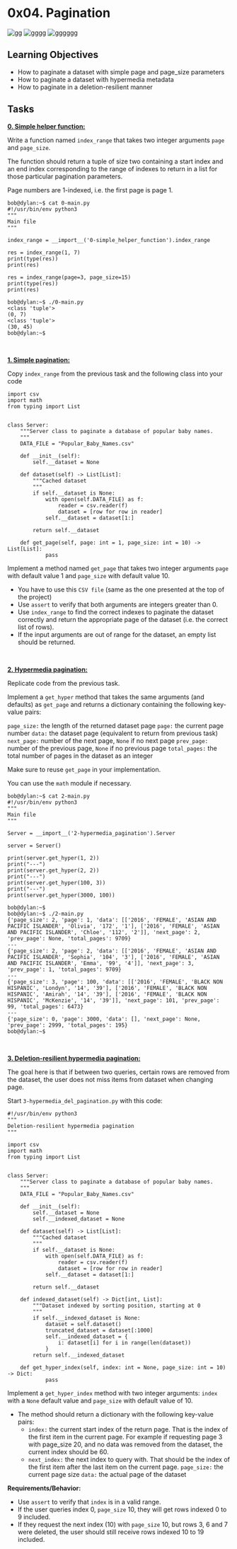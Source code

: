 # 0x04. Pagination

![gg](https://github.com/dianaparr/holbertonschool-web_back_end/blob/main/0x04-pagination/img/gato01.png)
![gggg](https://github.com/dianaparr/holbertonschool-web_back_end/blob/main/0x04-pagination/img/gato02.png)
![gggggg](https://github.com/dianaparr/holbertonschool-web_back_end/blob/main/0x04-pagination/img/gato03.png)

## Learning Objectives
- How to paginate a dataset with simple page and page_size parameters
- How to paginate a dataset with hypermedia metadata
- How to paginate in a deletion-resilient manner

## Tasks
[**0. Simple helper function:**](https://github.com/dianaparr/holbertonschool-web_back_end/blob/main/0x04-pagination/0-simple_helper_function.py)

Write a function named `index_range` that takes two integer arguments `page` and `page_size`.

The function should return a tuple of size two containing a start index and an end index corresponding to the range of indexes to return in a list for those particular pagination parameters.

Page numbers are 1-indexed, i.e. the first page is page 1.

    bob@dylan:~$ cat 0-main.py
    #!/usr/bin/env python3
    """
    Main file
    """

    index_range = __import__('0-simple_helper_function').index_range

    res = index_range(1, 7)
    print(type(res))
    print(res)

    res = index_range(page=3, page_size=15)
    print(type(res))
    print(res)

    bob@dylan:~$ ./0-main.py
    <class 'tuple'>
    (0, 7)
    <class 'tuple'>
    (30, 45)
    bob@dylan:~$

<br />

[**1. Simple pagination:**](https://github.com/dianaparr/holbertonschool-web_back_end/blob/main/0x04-pagination/1-simple_pagination.py)

Copy `index_range` from the previous task and the following class into your code

    import csv
    import math
    from typing import List


    class Server:
        """Server class to paginate a database of popular baby names.
        """
        DATA_FILE = "Popular_Baby_Names.csv"

        def __init__(self):
            self.__dataset = None

        def dataset(self) -> List[List]:
            """Cached dataset
            """
            if self.__dataset is None:
                with open(self.DATA_FILE) as f:
                    reader = csv.reader(f)
                    dataset = [row for row in reader]
                self.__dataset = dataset[1:]

            return self.__dataset

        def get_page(self, page: int = 1, page_size: int = 10) -> List[List]:
                pass

Implement a method named `get_page` that takes two integer arguments `page` with default value 1 and `page_size` with default value 10.

- You have to use this `CSV file` (same as the one presented at the top of the project)
- Use `assert` to verify that both arguments are integers greater than 0.
- Use `index_range` to find the correct indexes to paginate the dataset correctly and return the appropriate page of the dataset (i.e. the correct list of rows).
- If the input arguments are out of range for the dataset, an empty list should be returned.

<br />

[**2. Hypermedia pagination:**](https://github.com/dianaparr/holbertonschool-web_back_end/blob/main/0x04-pagination/2-hypermedia_pagination.py)

Replicate code from the previous task.

Implement a `get_hyper` method that takes the same arguments (and defaults) as `get_page` and returns a dictionary containing the following key-value pairs:

`page_size:` the length of the returned dataset page
`page:` the current page number
`data:` the dataset page (equivalent to return from previous task)
`next_page:` number of the next page, `None` if no next page
`prev_page:` number of the previous page, `None` if no previous page
`total_pages:` the total number of pages in the dataset as an integer

Make sure to reuse `get_page` in your implementation.

You can use the `math` module if necessary.

    bob@dylan:~$ cat 2-main.py
    #!/usr/bin/env python3
    """
    Main file
    """

    Server = __import__('2-hypermedia_pagination').Server

    server = Server()

    print(server.get_hyper(1, 2))
    print("---")
    print(server.get_hyper(2, 2))
    print("---")
    print(server.get_hyper(100, 3))
    print("---")
    print(server.get_hyper(3000, 100))

    bob@dylan:~$ 
    bob@dylan:~$ ./2-main.py
    {'page_size': 2, 'page': 1, 'data': [['2016', 'FEMALE', 'ASIAN AND PACIFIC ISLANDER', 'Olivia', '172', '1'], ['2016', 'FEMALE', 'ASIAN AND PACIFIC ISLANDER', 'Chloe', '112', '2']], 'next_page': 2, 'prev_page': None, 'total_pages': 9709}
    ---
    {'page_size': 2, 'page': 2, 'data': [['2016', 'FEMALE', 'ASIAN AND PACIFIC ISLANDER', 'Sophia', '104', '3'], ['2016', 'FEMALE', 'ASIAN AND PACIFIC ISLANDER', 'Emma', '99', '4']], 'next_page': 3, 'prev_page': 1, 'total_pages': 9709}
    ---
    {'page_size': 3, 'page': 100, 'data': [['2016', 'FEMALE', 'BLACK NON HISPANIC', 'Londyn', '14', '39'], ['2016', 'FEMALE', 'BLACK NON HISPANIC', 'Amirah', '14', '39'], ['2016', 'FEMALE', 'BLACK NON HISPANIC', 'McKenzie', '14', '39']], 'next_page': 101, 'prev_page': 99, 'total_pages': 6473}
    ---
    {'page_size': 0, 'page': 3000, 'data': [], 'next_page': None, 'prev_page': 2999, 'total_pages': 195}
    bob@dylan:~$ 

<br />

[**3. Deletion-resilient hypermedia pagination:**](https://github.com/dianaparr/holbertonschool-web_back_end/blob/main/0x04-pagination/3-hypermedia_del_pagination.py)

The goal here is that if between two queries, certain rows are removed from the dataset, the user does not miss items from dataset when changing page.

Start `3-hypermedia_del_pagination.py` with this code:

    #!/usr/bin/env python3
    """
    Deletion-resilient hypermedia pagination
    """

    import csv
    import math
    from typing import List


    class Server:
        """Server class to paginate a database of popular baby names.
        """
        DATA_FILE = "Popular_Baby_Names.csv"

        def __init__(self):
            self.__dataset = None
            self.__indexed_dataset = None

        def dataset(self) -> List[List]:
            """Cached dataset
            """
            if self.__dataset is None:
                with open(self.DATA_FILE) as f:
                    reader = csv.reader(f)
                    dataset = [row for row in reader]
                self.__dataset = dataset[1:]

            return self.__dataset

        def indexed_dataset(self) -> Dict[int, List]:
            """Dataset indexed by sorting position, starting at 0
            """
            if self.__indexed_dataset is None:
                dataset = self.dataset()
                truncated_dataset = dataset[:1000]
                self.__indexed_dataset = {
                    i: dataset[i] for i in range(len(dataset))
                }
            return self.__indexed_dataset

        def get_hyper_index(self, index: int = None, page_size: int = 10) -> Dict:
                pass

Implement a `get_hyper_index` method with two integer arguments: `index` with a `None` default value and `page_size` with default value of 10.

- The method should return a dictionary with the following key-value pairs:
    - `index:` the current start index of the return page. That is the index of the first item in the current page. For example if requesting page 3 with page_size 20, and no data was removed from the dataset, the current index should be 60.
    - `next_index:` the next index to query with. That should be the index of the first item after the last item on the current page.
    `page_size:` the current page size
    `data:` the actual page of the dataset

**Requirements/Behavior:**

- Use `assert` to verify that `index` is in a valid range.
- If the user queries index 0, `page_size` 10, they will get rows indexed 0 to 9 included.
- If they request the next index (10) with `page_size` 10, but rows 3, 6 and 7 were deleted, the user should still receive rows indexed 10 to 19 included.
